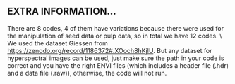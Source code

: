 ## EXTRA INFORMATION...
There are 8 codes, 4 of them have variations because there were used for the manipulation of seed data or pulp data, so in total we have 12 codes.
\\
We used the dataset Giessen from https://zenodo.org/record/1186372#.XOoch8hKjIU.
But any dataset for hyperspectral images can be used, just make sure the path in your code is correct and you have the right ENVI files (which includes a header file (.hdr) and a data file (.raw)), otherwise, the code will not run.
